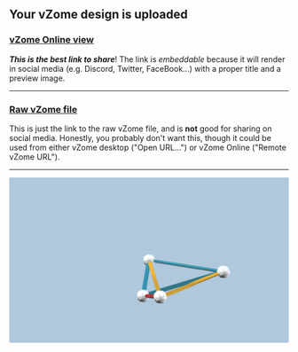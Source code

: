 ## Your vZome design is uploaded

### [vZome Online view][embed]

***This is the best link to share***!  The link is *embeddable* because it will render in social media (e.g. Discord, Twitter, FaceBook...) with a proper title and a preview image.

---

### [Raw vZome file][raw]

This is just the link to the raw vZome file, and is **not** good for
sharing on social media.
Honestly, you probably don't want this, though it could be used from either
vZome desktop ("Open URL...") or vZome Online ("Remote vZome URL").

---

![Image](<6.png>)


[embed]: <https://vzome.com/app/embed.py?url=https://raw.githubusercontent.com/pdmclean/vzome-sharing/main/2021/10/21/13-54-16-6/6.vZome>
[raw]: <https://raw.githubusercontent.com/pdmclean/vzome-sharing/main/2021/10/21/13-54-16-6/6.vZome>
